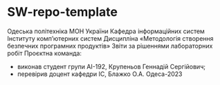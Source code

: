 # SW-repo-template

Одеська політехніка МОН України
Кафедра інформаційних систем Інституту комп’ютерних систем
Дисципліна «Методологія створення безпечних програмних продуктів»
Звіти за рішеннями лабораторних робіт
Проєктна команда:
- виконав студент групи АІ-192, Крупеньов Геннадій Сергійович;
- перевірив доцент кафедри ІС, Блажко О.А.
Одеса-2023
